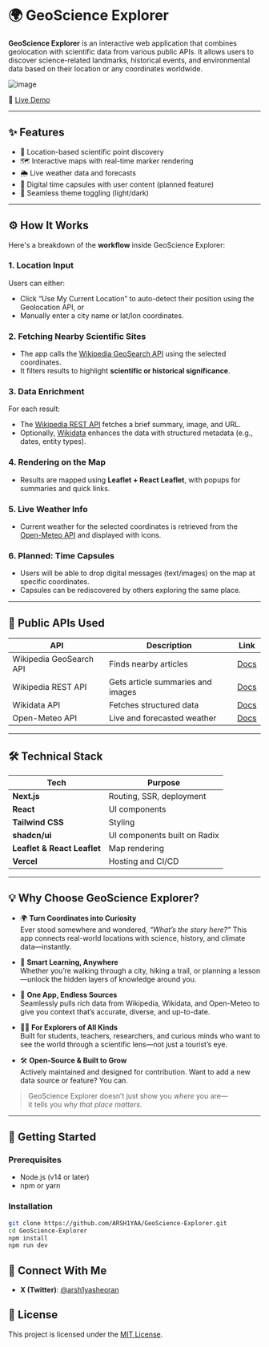 # 🌍 GeoScience Explorer

**GeoScience Explorer** is an interactive web application that combines geolocation with scientific data from various public APIs. It allows users to discover science-related landmarks, historical events, and environmental data based on their location or any coordinates worldwide.

![image](https://github.com/user-attachments/assets/7bef4e99-12a2-4444-91d2-1d4b65db7a4b)


🔗 [Live Demo](https://geo-science-explorer.vercel.app/)


---

## ✨ Features

- 📍 Location-based scientific point discovery  
- 🗺️ Interactive maps with real-time marker rendering  
- 🌦️ Live weather data and forecasts  
- 🎒 Digital time capsules with user content (planned feature)  
- 🔄 Seamless theme toggling (light/dark)

---

## ⚙️ How It Works

Here's a breakdown of the **workflow** inside GeoScience Explorer:

### 1. **Location Input**  
Users can either:  
- Click “Use My Current Location” to auto-detect their position using the Geolocation API, or  
- Manually enter a city name or lat/lon coordinates.

### 2. **Fetching Nearby Scientific Sites**  
- The app calls the [Wikipedia GeoSearch API](https://www.mediawiki.org/wiki/API:Geosearch) using the selected coordinates.  
- It filters results to highlight **scientific or historical significance**.

### 3. **Data Enrichment**  
For each result:  
- The [Wikipedia REST API](https://en.wikipedia.org/api/rest_v1/) fetches a brief summary, image, and URL.  
- Optionally, [Wikidata](https://www.wikidata.org/wiki/Wikidata:Data_access) enhances the data with structured metadata (e.g., dates, entity types).

### 4. **Rendering on the Map**  
- Results are mapped using **Leaflet + React Leaflet**, with popups for summaries and quick links.

### 5. **Live Weather Info**  
- Current weather for the selected coordinates is retrieved from the [Open-Meteo API](https://open-meteo.com/) and displayed with icons.

### 6. **Planned: Time Capsules**  
- Users will be able to drop digital messages (text/images) on the map at specific coordinates.  
- Capsules can be rediscovered by others exploring the same place.

---

## 🔌 Public APIs Used

| API | Description | Link |
|-----|-------------|------|
| Wikipedia GeoSearch API | Finds nearby articles | [Docs](https://www.mediawiki.org/wiki/API:Geosearch) |
| Wikipedia REST API | Gets article summaries and images | [Docs](https://en.wikipedia.org/api/rest_v1/) |
| Wikidata API | Fetches structured data | [Docs](https://www.wikidata.org/wiki/Wikidata:Data_access) |
| Open-Meteo API | Live and forecasted weather | [Docs](https://open-meteo.com/) |

---

## 🛠️ Technical Stack

| Tech | Purpose |
|------|---------|
| **Next.js** | Routing, SSR, deployment |
| **React** | UI components |
| **Tailwind CSS** | Styling |
| **shadcn/ui** | UI components built on Radix |
| **Leaflet & React Leaflet** | Map rendering |
| **Vercel** | Hosting and CI/CD |

---

## 💡 Why Choose GeoScience Explorer?

- 🌍 **Turn Coordinates into Curiosity**  
  Ever stood somewhere and wondered, *“What’s the story here?”* This app connects real-world locations with science, history, and climate data—instantly.

- 🧠 **Smart Learning, Anywhere**  
  Whether you’re walking through a city, hiking a trail, or planning a lesson—unlock the hidden layers of knowledge around you.

- 🔗 **One App, Endless Sources**  
  Seamlessly pulls rich data from Wikipedia, Wikidata, and Open-Meteo to give you context that’s accurate, diverse, and up-to-date.

- 👨‍🏫 **For Explorers of All Kinds**  
  Built for students, teachers, researchers, and curious minds who want to see the world through a scientific lens—not just a tourist’s eye.

- 🛠 **Open-Source & Built to Grow**  
  Actively maintained and designed for contribution. Want to add a new data source or feature? You can.

> GeoScience Explorer doesn’t just show you *where* you are—  
> it tells you *why that place matters*.

---

## 🚀 Getting Started

### Prerequisites

- Node.js (v14 or later)
- npm or yarn

### Installation

```bash
git clone https://github.com/ARSH1YAA/GeoScience-Explorer.git
cd GeoScience-Explorer
npm install
npm run dev
```

## 📢 Connect With Me

- **X (Twitter)**: [@arsh1yasheoran](https://twitter.com/arsh1yasheoran)


## 📄 License

This project is licensed under the [MIT License](LICENSE).
